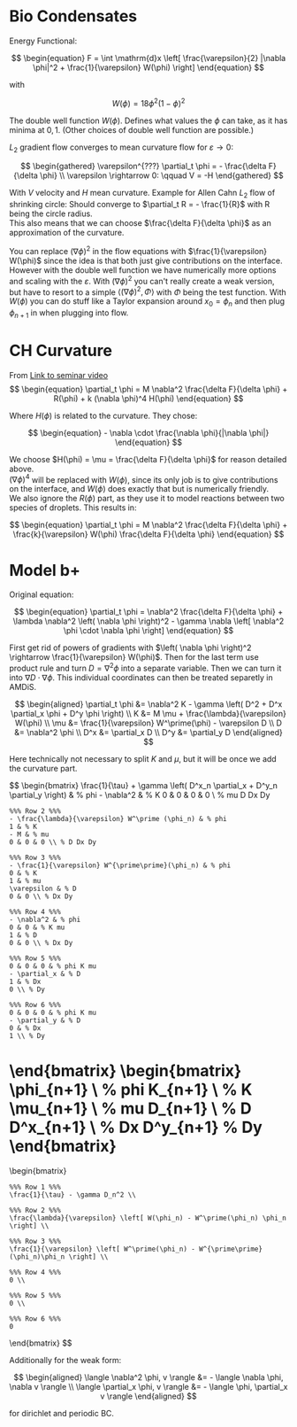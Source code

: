 # Bio Condensates

Energy Functional:

$$
\begin{equation}
	F = \int \mathrm{d}x \left[
		\frac{\varepsilon}{2} |\nabla \phi|^2 +
		\frac{1}{\varepsilon} W(\phi)
	\right]
\end{equation}
$$

with

$$
\begin{equation}
	W(\phi) = 18 \phi^2 \left( 1 - \phi \right)^2
\end{equation}
$$

The double well function $W(\phi)$. Defines what values the $\phi$ can take,
as it has minima at $0, 1$. (Other choices of double well function are possible.)

$L_2$ gradient flow converges to mean curvature flow for
$\varepsilon \rightarrow 0$:

$$
\begin{gathered}
	\varepsilon^{???} \partial_t \phi = - \frac{\delta F}{\delta \phi} \\
	\varepsilon \rightarrow 0: \qquad
	V = -H
\end{gathered}
$$

With $V$ velocity and $H$ mean curvature. Example for Allen Cahn $L_2$ flow of
shrinking circle: Should converge to $\partial_t R = - \frac{1}{R}$ with
R being the circle radius. <br>
This also means that we can choose $\frac{\delta F}{\delta \phi}$ as an approximation
of the curvature.

You can replace $(\nabla \phi)^2$ in the flow equations with
$\frac{1}{\varepsilon} W(\phi)$ since the idea is that both just give
contributions on the interface. However with the double well function we
have numerically more options and scaling with the $\varepsilon$.
With $(\nabla \phi)^2$ you can't really create a weak version, but have
to resort to a simple $\langle (\nabla \phi)^2, \Phi \rangle$ with $\Phi$
being the test function. With $W(\phi)$ you can do stuff like a Taylor
expansion around $x_0 = \phi_n$ and then plug $\phi_{n+1}$ in when plugging into
flow.

# CH Curvature

From [Link to seminar video](https://www.newton.ac.uk/seminar/40850/)
$$
\begin{equation}
	\partial_t \phi = M \nabla^2 \frac{\delta F}{\delta \phi} + R(\phi) + k (\nabla \phi)^4 H(\phi)
\end{equation}
$$

Where $H(\phi)$ is related to the curvature. They chose:

$$
\begin{equation}
	- \nabla \cdot \frac{\nabla \phi}{|\nabla \phi|}
\end{equation}
$$

We choose $H(\phi) = \mu = \frac{\delta F}{\delta \phi}$ for reason detailed above. <br>
$(\nabla \phi)^4$ will be replaced with $W(\phi)$, since its only job is to give contributions on the interface, and $W(\phi)$ does exactly that but is numerically friendly. <br>
We also ignore the $R(\phi)$ part, as they use it to model reactions between two species of droplets. This results in:

$$
\begin{equation}
	\partial_t \phi = M \nabla^2 \frac{\delta F}{\delta \phi} + \frac{k}{\varepsilon} W(\phi) \frac{\delta F}{\delta \phi}
\end{equation}
$$

# Model b+

Original equation:

$$
\begin{equation}
	\partial_t \phi = \nabla^2 \frac{\delta F}{\delta \phi} + \lambda \nabla^2 \left( \nabla \phi \right)^2 - \gamma \nabla \left[ \nabla^2 \phi \cdot \nabla \phi \right]
\end{equation}
$$

First get rid of powers of gradients with $\left( \nabla \phi \right)^2 \rightarrow \frac{1}{\varepsilon} W(\phi)$.
Then for the last term use product rule and turn $D = \nabla^2 \phi$
into a separate variable. Then we can turn it into $\nabla D \cdot \nabla \phi$. This individual coordinates can then be treated separetly in AMDiS.

$$
\begin{aligned}
	\partial_t \phi &= \nabla^2 K - \gamma \left( D^2 + D^x \partial_x \phi + D^y \phi \right) \\
	K &= M \mu + \frac{\lambda}{\varepsilon} W(\phi) \\
	\mu &= \frac{1}{\varepsilon} W^\prime(\phi) - \varepsilon D \\
	D &= \nabla^2 \phi \\
	D^x &= \partial_x D \\
	D^y &= \partial_y D
\end{aligned}
$$

Here technically not necessary to split $K$ and $\mu$, but it will be once we add the curvature part.

$$
\begin{bmatrix}
	\frac{1}{\tau} + \gamma \left( D^x_n \partial_x + D^y_n \partial_y \right) & % phi
	- \nabla^2 & % K
	0 & 0 & 0 & 0 \\ % mu D Dx Dy

	%%% Row 2 %%%
	- \frac{\lambda}{\varepsilon} W^\prime (\phi_n) & % phi
	1 & % K
	- M & % mu
	0 & 0 & 0 \\ % D Dx Dy

	%%% Row 3 %%%
	- \frac{1}{\varepsilon} W^{\prime\prime}(\phi_n) & % phi
	0 & % K
	1 & % mu
	\varepsilon & % D
	0 & 0 \\ % Dx Dy

	%%% Row 4 %%%
	- \nabla^2 & % phi
	0 & 0 & % K mu
	1 & % D
	0 & 0 \\ % Dx Dy

	%%% Row 5 %%%
	0 & 0 & 0 & % phi K mu
	- \partial_x & % D
	1 & % Dx
	0 \\ % Dy

	%%% Row 6 %%%
	0 & 0 & 0 & % phi K mu
	- \partial_y & % D
	0 & % Dx
	1 \\ % Dy

\end{bmatrix}
\begin{bmatrix}
	\phi_{n+1} \\ % phi
	K_{n+1} \\    % K
	\mu_{n+1} \\  % mu
	D_{n+1} \\    % D
	D^x_{n+1} \\  % Dx
	D^y_{n+1}     % Dy
\end{bmatrix}
=
\begin{bmatrix}

	%%% Row 1 %%%
	\frac{1}{\tau} - \gamma D_n^2 \\

	%%% Row 2 %%%
	\frac{\lambda}{\varepsilon} \left[ W(\phi_n) - W^\prime(\phi_n) \phi_n \right] \\

	%%% Row 3 %%%
	\frac{1}{\varepsilon} \left[ W^\prime(\phi_n) - W^{\prime\prime}(\phi_n)\phi_n \right] \\

	%%% Row 4 %%%
	0 \\

	%%% Row 5 %%%
	0 \\

	%%% Row 6 %%%
	0

\end{bmatrix}
$$

Additionally for the weak form:

$$
\begin{aligned}
	\langle \nabla^2 \phi, v \rangle &= - \langle \nabla \phi, \nabla v \rangle \\
	\langle \partial_x \phi, v \rangle &= - \langle \phi, \partial_x v \rangle
\end{aligned}
$$

for dirichlet and periodic BC.
